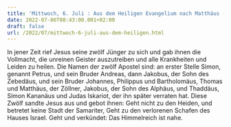 ```yaml
---
title: 'Mittwoch, 6. Juli : Aus dem Heiligen Evangelium nach Matthäus - Mt 10,1-7.'
date: 2022-07-06T08:43:00.001+02:00
draft: false
url: /2022/07/mittwoch-6-juli-aus-dem-heiligen.html
---
```


In jener Zeit rief Jesus seine zwölf Jünger zu sich und gab ihnen die Vollmacht, die unreinen Geister auszutreiben und alle Krankheiten und Leiden zu heilen. Die Namen der zwölf Apostel sind: an erster Stelle Simon, genannt Petrus, und sein Bruder Andreas, dann Jakobus, der Sohn des Zebedäus, und sein Bruder Johannes, Philippus und Bartholomäus, Thomas und Matthäus, der Zöllner, Jakobus, der Sohn des Alphäus, und Thaddäus, Simon Kananäus und Judas Iskariot, der ihn später verraten hat. Diese Zwölf sandte Jesus aus und gebot ihnen: Geht nicht zu den Heiden, und betretet keine Stadt der Samariter, Geht zu den verlorenen Schafen des Hauses Israel. Geht und verkündet: Das Himmelreich ist nahe.